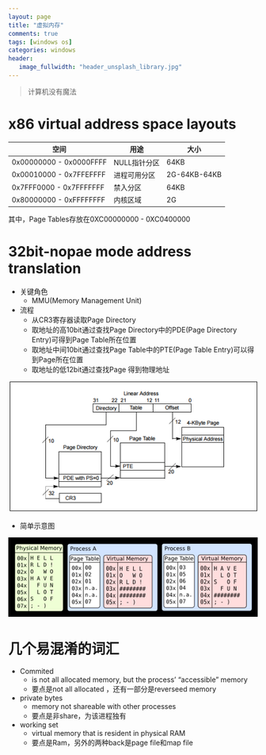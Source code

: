 ```yaml
---
layout: page
title: "虚拟内存"
comments: true
tags: [windows os]
categories: windows
header:
   image_fullwidth: "header_unsplash_library.jpg"
---
```

> 计算机没有魔法

# x86 virtual address space layouts

空间 | 用途 | 大小
---|--- |---
0x00000000 - 0x0000FFFF | NULL指针分区 | 64KB
0x00010000 - 0x7FFEFFFF | 进程可用分区 | 2G-64KB-64KB
0x7FFF0000 - 0x7FFFFFFF | 禁入分区 |  64KB
0x80000000 - 0xFFFFFFFF | 内核区域 | 2G

其中，Page Tables存放在0XC00000000 - 0XC0400000

# 32bit-nopae mode address translation

* 关键角色 
  - MMU(Memory Management Unit)
* 流程
  - 从CR3寄存器读取Page Directory
  - 取地址的高10bit通过查找Page Directory中的PDE(Page Directory Entry)可得到Page Table所在位置
  - 取地址中间10bit通过查找Page Table中的PTE(Page Table Entry)可以得到Page所在位置
  - 取地址的低12bit通过查找Page 得到物理地址
 
![image](/images/2016/20161120-lineraddress-to-physical.png)

* 简单示意图

![image](/images/2016/20161120-virtual-translation-physical.png)

# 几个易混淆的词汇

* Commited
  - is not all allocated memory, but the process’ “accessible” memory
  - 要点是not all allocated ，还有一部分是reverseed memory
* private bytes
  - memory not shareable with other processes
  - 要点是非share，为该进程独有
* working set
  - virtual memory that is resident in physical RAM
  - 要点是Ram，另外的两种back是page file和map file

